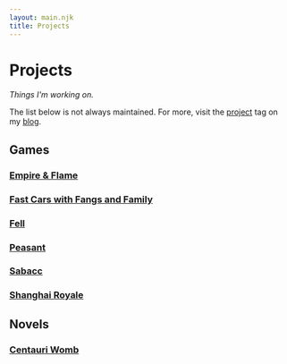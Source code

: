 ```yaml
---
layout: main.njk
title: Projects
---
```


# Projects

*Things I'm working on.*

The list below is not always maintained. For more, visit the <a href="https://blog.jacobdensford.com/tagged/project">project</a> tag on my [blog](https://blog.jacobdensford.com/).

## Games

### [Empire & Flame](/empire-flame)

### [Fast Cars with Fangs and Family](/projects/fast-cars-fangs-family)

### [Fell](/projects/fell)

### [Peasant](https://illuminatedsnail.itch.io/peasant)

### [Sabacc](/sabacc)

### [Shanghai Royale](/projects/shanghai-royale)

## Novels

### [Centauri Womb](/projects/centauri-womb)